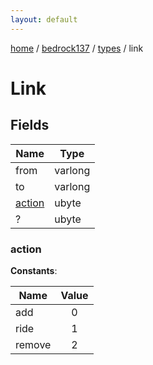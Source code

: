 ```yaml
---
layout: default
---
```


[home](/)  /  [bedrock137](/protocol/bedrock137)  /  [types](/protocol/bedrock137/types)  /  link

# Link

## Fields

Name | Type
---|---
from | varlong
to | varlong
[action](#action) | ubyte
? | ubyte

### action

**Constants**:

Name | Value
---|:---:
add | 0
ride | 1
remove | 2
